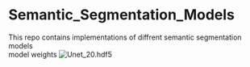 # Semantic_Segmentation_Models
This repo contains implementations of diffrent semantic segmentation models<br>
model weights ![Unet_20.hdf5](https://drive.google.com/file/d/1vu0wSLsWWe2LdjLL4r84qa05npGFqMWK/view?usp=sharing)
